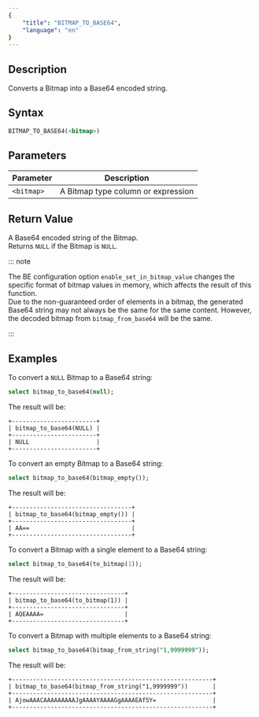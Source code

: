 ```yaml
---
{
    "title": "BITMAP_TO_BASE64",
    "language": "en"
}
---
```


<!-- 
Licensed to the Apache Software Foundation (ASF) under one
or more contributor license agreements.  See the NOTICE file
distributed with this work for additional information
regarding copyright ownership.  The ASF licenses this file
to you under the Apache License, Version 2.0 (the
"License"); you may not use this file except in compliance
with the License.  You may obtain a copy of the License at
  http://www.apache.org/licenses/LICENSE-2.0
Unless required by applicable law or agreed to in writing,
software distributed under the License is distributed on an
"AS IS" BASIS, WITHOUT WARRANTIES OR CONDITIONS OF ANY
KIND, either express or implied.  See the License for the
specific language governing permissions and limitations
under the License.
-->

## Description

Converts a Bitmap into a Base64 encoded string.

## Syntax

```sql
BITMAP_TO_BASE64(<bitmap>)
```

## Parameters

| Parameter  | Description                     |
|------------|---------------------------------|
| `<bitmap>` | A Bitmap type column or expression |

## Return Value

A Base64 encoded string of the Bitmap.  
Returns `NULL` if the Bitmap is `NULL`.

::: note

The BE configuration option `enable_set_in_bitmap_value` changes the specific format of bitmap values in memory, which affects the result of this function.  
Due to the non-guaranteed order of elements in a bitmap, the generated Base64 string may not always be the same for the same content. However, the decoded bitmap from `bitmap_from_base64` will be the same.

:::

## Examples

To convert a `NULL` Bitmap to a Base64 string:

```sql
select bitmap_to_base64(null);
```

The result will be:

```text
+------------------------+
| bitmap_to_base64(NULL) |
+------------------------+
| NULL                   |
+------------------------+
```

To convert an empty Bitmap to a Base64 string:

```sql
select bitmap_to_base64(bitmap_empty());
```

The result will be:

```text
+----------------------------------+
| bitmap_to_base64(bitmap_empty()) |
+----------------------------------+
| AA==                             |
+----------------------------------+
```

To convert a Bitmap with a single element to a Base64 string:

```sql
select bitmap_to_base64(to_bitmap(1));
```

The result will be:

```text
+--------------------------------+
| bitmap_to_base64(to_bitmap(1)) |
+--------------------------------+
| AQEAAAA=                       |
+--------------------------------+
```

To convert a Bitmap with multiple elements to a Base64 string:

```sql
select bitmap_to_base64(bitmap_from_string("1,9999999"));
```

The result will be:

```text
+---------------------------------------------------------+
| bitmap_to_base64(bitmap_from_string("1,9999999"))       |
+---------------------------------------------------------+
| AjowAAACAAAAAAAAAJgAAAAYAAAAGgAAAAEAf5Y=                |
+---------------------------------------------------------+
```